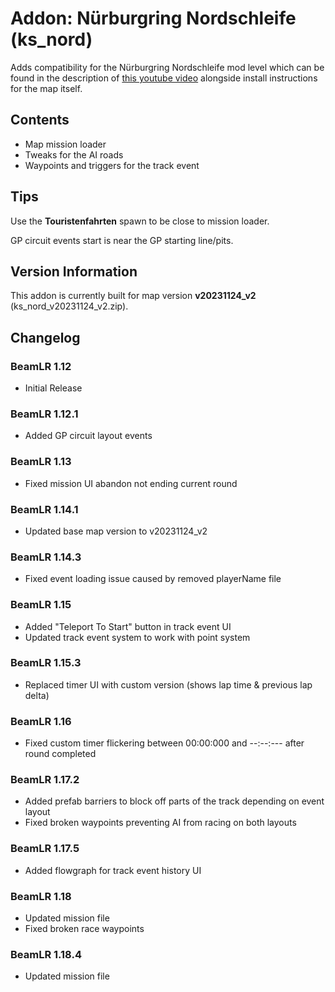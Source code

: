 
# Addon: Nürburgring Nordschleife (ks_nord)
Adds compatibility for the Nürburgring Nordschleife mod level which can be found in the description of [this youtube video](https://www.youtube.com/watch?v=bBluGKs1wjs) alongside install instructions for the map itself. 

## Contents

* Map mission loader
* Tweaks for the AI roads
* Waypoints and triggers for the track event

## Tips

Use the **Touristenfahrten** spawn to be close to mission loader.

GP circuit events start is near the GP starting line/pits.

## Version Information
This addon is currently built for map version **v20231124_v2** (ks_nord_v20231124_v2.zip).

## Changelog
### BeamLR 1.12
* Initial Release
### BeamLR 1.12.1
* Added GP circuit layout events
### BeamLR 1.13
* Fixed mission UI abandon not ending current round
### BeamLR 1.14.1
* Updated base map version to v20231124_v2
### BeamLR 1.14.3
* Fixed event loading issue caused by removed playerName file
### BeamLR 1.15
* Added "Teleport To Start" button in track event UI
* Updated track event system to work with point system
### BeamLR 1.15.3
* Replaced timer UI with custom version (shows lap time & previous lap delta)
### BeamLR 1.16
* Fixed custom timer flickering between 00:00:000 and --:--:--- after round completed
### BeamLR 1.17.2
* Added prefab barriers to block off parts of the track depending on event layout
* Fixed broken waypoints preventing AI from racing on both layouts
### BeamLR 1.17.5
* Added flowgraph for track event history UI
### BeamLR 1.18
* Updated mission file
* Fixed broken race waypoints
### BeamLR 1.18.4
* Updated mission file